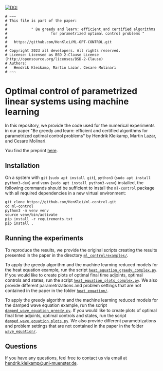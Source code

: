 [![DOI](https://zenodo.org/badge/669143048.svg)](https://zenodo.org/badge/latestdoi/669143048)

```
# ~~~
# This file is part of the paper:
#
#           " Be greedy and learn: efficient and certified algorithms
#                    for parametrized optimal control problems "
#
#   https://github.com/HenKlei/ML-OPT-CONTROL.git
#
# Copyright 2023 all developers. All rights reserved.
# License: Licensed as BSD 2-Clause License (http://opensource.org/licenses/BSD-2-Clause)
# Authors:
#   Hendrik Kleikamp, Martin Lazar, Cesare Molinari
# ~~~
```

# Optimal control of parametrized linear systems using machine learning
In this repository, we provide the code used for the numerical experiments in our paper "Be greedy and learn: efficient
and certified algorithms for parametrized optimal control problems" by Hendrik Kleikamp, Martin Lazar, and Cesare Molinari.

You find the preprint [here](https://arxiv.org/abs/2307.15590).

## Installation
On a system with `git` (`sudo apt install git`), `python3` (`sudo apt install python3-dev`) and
`venv` (`sudo apt install python3-venv`) installed, the following commands should be sufficient
to install the `ml-control` package with all required dependencies in a new virtual environment:
```
git clone https://github.com/HenKlei/ml-control.git
cd ml-control
python3 -m venv venv
source venv/bin/activate
pip install -r requirements.txt
pip install .
```

## Running the experiments
To reproduce the results, we provide the original scripts creating the results presented in
the paper in the directory [`ml_control/examples/`](ml_control/examples/).

To apply the greedy algorithm and the machine learning reduced models for the heat equation
example, run the script [`heat_equation_greedy_complex.py`](ml_control/examples/heat_equation/heat_equation_greedy_complex.py).
If you would like to create plots of optimal final time adjoints, optimal controls and states,
run the script [`heat_equation_plots_complex.py`](ml_control/examples/heat_equation/heat_equation_plots_complex.py).
We also provide different parametrizations and problem settings that are not contained in
the paper in the folder [`heat_equation/`](ml_control/examples/heat_equation/).

To apply the greedy algorithm and the machine learning reduced models for the damped wave
equation example, run the script [`damped_wave_equation_greedy.py`](ml_control/examples/wave_equation/damped_wave_equation_greedy.py).
If you would like to create plots of optimal final time adjoints, optimal controls and states,
run the script [`damped_wave_equation_plots.py`](mml_control/examples/wave_equation/damped_wave_equation_plots.py).
We also provide different parametrizations and problem settings that are not contained in
the paper in the folder [`wave_equation/`](ml_control/examples/wave_equation/).

## Questions
If you have any questions, feel free to contact us via email at <hendrik.kleikamp@uni-muenster.de>.
